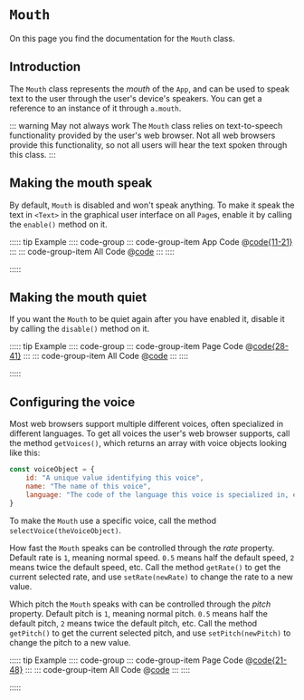 # `Mouth`
On this page you find the documentation for the `Mouth` class.



## Introduction
The `Mouth` class represents the *mouth* of the `App`, and can be used to speak text to the user through the user's device's speakers. You can get a reference to an instance of it through `a.mouth`.

::: warning May not always work
The `Mouth` class relies on text-to-speech functionality provided by the user's web browser. Not all web browsers provide this functionality, so not all users will hear the text spoken through this class.
:::



## Making the mouth speak
By default, `Mouth` is disabled and won't speak anything. To make it speak the text in `<Text>` in the graphical user interface on all `Page`s, enable it by calling the `enable()` method on it.

::::: tip Example
:::: code-group
::: code-group-item App Code
@[code{11-21}](enabling.js)
:::
::: code-group-item All Code
@[code](enabling.js)
:::
::::

<ShowApp logic-class="mouth" filename="enabling" />

:::::



## Making the mouth quiet
If you want the `Mouth` to be quiet again after you have enabled it, disable it by calling the `disable()` method on it.

::::: tip Example
:::: code-group
::: code-group-item Page Code
@[code{28-41}](disabling.js)
:::
::: code-group-item All Code
@[code](disabling.js)
:::
::::

<ShowApp logic-class="mouth" filename="disabling" />

:::::



## Configuring the voice
Most web browsers support multiple different voices, often specialized in different languages. To get all voices the user's web browser supports, call the method `getVoices()`, which returns an array with voice objects looking like this:

```js
const voiceObject = {
	id: "A unique value identifying this voice",
	name: "The name of this voice",
	language: "The code of the language this voice is specialized in, e.g. en-US",
}
```

To make the `Mouth` use a specific voice, call the method `selectVoice(theVoiceObject)`.

How fast the `Mouth` speaks can be controlled through the *rate* property. Default rate is `1`, meaning normal speed. `0.5` means half the default speed, `2` means twice the default speed, etc. Call the method `getRate()` to get the current selected rate, and use `setRate(newRate)` to change the rate to a new value.

Which pitch the `Mouth` speaks with can be controlled through the *pitch* property. Default pitch is `1`, meaning normal pitch. `0.5` means half the default pitch, `2` means twice the default pitch, etc. Call the method `getPitch()` to get the current selected pitch, and use `setPitch(newPitch)` to change the pitch to a new value.

::::: tip Example
:::: code-group
::: code-group-item Page Code
@[code{21-48}](configuring.js)
:::
::: code-group-item All Code
@[code](configuring.js)
:::
::::

<ShowApp logic-class="mouth" filename="configuring" />

:::::